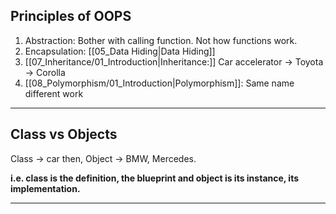 ## Principles of OOPS

1. Abstraction: Bother with calling function. Not how functions work.
2. Encapsulation: [[05_Data Hiding|Data Hiding]]
3. [[07_Inheritance/01_Introduction|Inheritance:]] Car accelerator -> Toyota -> Corolla
4. [[08_Polymorphism/01_Introduction|Polymorphism]]: Same name different work
---

## Class vs Objects
Class -> car then,
Object -> BMW, Mercedes.

**i.e. class is the definition, the blueprint and object is its instance, its implementation.**

---
